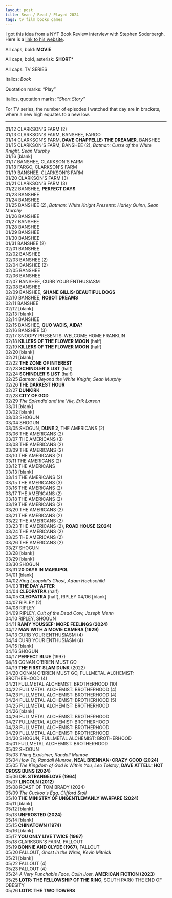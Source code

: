 ```yaml
---
layout: post
title: Sean / Read / Played 2024
tags: tv film books games
---
```

I got this idea from a NYT Book Review  interview with Stephen Soderbergh. Here is a [link to his website](https://extension765.com/blogs/soderblog/seen-read-2023).

All caps, bold: **MOVIE**

All caps, bold, asterisk: **SHORT***

All caps: TV SERIES

Italics: _Book_

Quotation marks: “Play”

Italics, quotation marks: “_Short Story”_

For TV series, the number of episodes I watched that day are in brackets, where a new high equates to a new low.

---
01/12 CLARKSON'S FARM (2)\
01/13 CLARKSON'S FARM, BANSHEE, FARGO\
01/14 CLARKSON'S FARM, **DAVE CHAPPELLE: THE DREAMER**, BANSHEE\
01/15 CLARKSON'S FARM, BANSHEE (2), _Batman: Curse of the White Knight, Sean Murphy_\
01/16 [blank]\
01/17 BANSHEE, CLARKSON'S FARM\
01/18 FARGO, CLARKSON'S FARM\
01/19 BANSHEE, CLARKSON'S FARM\
01/20 CLARKSON'S FARM (3)\
01/21 CLARKSON'S FARM (3)\
01/22 BANSHEE, **PERFECT DAYS**\
01/23 BANSHEE\
01/24 BANSHEE\
01/25 BANSHEE (2), _Batman: White Knight Presents: Harley Quinn, Sean Murphy_\
01/26 BANSHEE\
01/27 BANSHEE\
01/28 BANSHEE\
01/29 BANSHEE\
01/30 BANSHEE\
01/31 BANSHEE (2)\
02/01 BANSHEE\
02/02 BANSHEE\
02/03 BANSHEE (2)\
02/04 BANSHEE (2)\
02/05 BANSHEE\
02/06 BANSHEE\
02/07 BANSHEE, CURB YOUR ENTHUSIASM\
02/08 BANSHEE\
02/09 BANSHEE, **SHANE GILLIS: BEAUTIFUL DOGS**\
02/10 BANSHEE, **ROBOT DREAMS**\
02/11 BANSHEE\
02/12 [blank]\
02/13 [blank]\
02/14 BANSHEE\
02/15 BANSHEE, **QUO VADIS, AIDA?**\
02/16 BANSHEE (3)\
02/17 SNOOPY PRESENTS: WELCOME HOME FRANKLIN\
02/18 **KILLERS OF THE FLOWER MOON** (half)\
02/19 **KILLERS OF THE FLOWER MOON** (half)\
02/20 [blank]\
02/21 [blank]\
02/22 **THE ZONE OF INTEREST**\
02/23 **SCHINDLER'S LIST** (half)\
02/24 **SCHINDLER'S LIST** (half)\
02/25 _Batman: Beyond the White Knight, Sean Murphy_\
02/26 **THE DARKEST HOUR**\
02/27 **DUNKIRK**\
02/28 **CITY OF GOD**\
02/29 _The Splendid and the Vile, Erik Larson_\
03/01 [blank]\
03/02 [blank]\
03/03 SHOGUN\
03/04 SHOGUN\
03/05 SHOGUN, **DUNE 2**, THE AMERICANS (2)\
03/06 THE AMERICANS (2)\
03/07 THE AMERICANS (3)\
03/08 THE AMERICANS (2)\
03/09 THE AMERICANS (2)\
03/10 THE AMERICANS (2)\
03/11 THE AMERICANS (2)\
03/12 THE AMERICANS\
03/13 [blank]\
03/14 THE AMERICANS (2)\
03/15 THE AMERICANS (3)\
03/16 THE AMERICANS (2)\
03/17 THE AMERICANS (2)\
03/18 THE AMERICANS (2)\
03/19 THE AMERICANS (2)\
03/20 THE AMERICANS (2)\
03/21 THE AMERICANS (2)\
03/22 THE AMERICANS (2)\
03/23 THE AMERICANS (2), **ROAD HOUSE (2024)**\
03/24 THE AMERICANS (2)\
03/25 THE AMERICANS (2)\
03/26 THE AMERICANS (2)\
03/27 SHOGUN\
03/28 [blank]\
03/29 [blank]\
03/30 SHOGUN\
03/31 **20 DAYS IN MARIUPOL**\
04/01 [blank]\
04/02 _King Leopold's Ghost, Adam Hochschild_\
04/03 **THE DAY AFTER**\
04/04 **CLEOPATRA** (half)\
04/05 **CLEOPATRA** (half), RIPLEY
04/06 [blank]\
04/07 RIPLEY (2)\
04/08 RIPLEY\
04/09 RIPLEY, _Cult of the Dead Cow, Joseph Menn_\
04/10 RIPLEY, SHOGUN\
04/11 **RAMY YOUSSEF: MORE FEELINGS (2024)**\
04/12 **MAN WITH A MOVIE CAMERA (1929)**\
04/13 CURB YOUR ENTHUSIASM (4)\
04/14 CURB YOUR ENTHUSIASM (4)\
04/15 [blank]\
04/16 SHOGUN\
04/17 **PERFECT BLUE** (1997)\
04/18 CONAN O'BRIEN MUST GO\
04/19 **THE FIRST SLAM DUNK** (2022)\
04/20 CONAN O'BRIEN MUST GO, FULLMETAL ALCHEMIST: BROTHERHOOD (4)\
04/21 FULLMETAL ALCHEMIST: BROTHERHOOD (10)\
04/22 FULLMETAL ALCHEMIST: BROTHERHOOD (4)\
04/23 FULLMETAL ALCHEMIST: BROTHERHOOD (4)\
04/24 FULLMETAL ALCHEMIST: BROTHERHOOD (5)\
04/25 FULLMETAL ALCHEMIST: BROTHERHOOD\
04/26 [blank]\
04/26 FULLMETAL ALCHEMIST: BROTHERHOOD\
04/27 FULLMETAL ALCHEMIST: BROTHERHOOD\
04/28 FULLMETAL ALCHEMIST: BROTHERHOOD\
04/29 FULLMETAL ALCHEMIST: BROTHERHOOD\
04/30 SHOGUN, FULLMETAL ALCHEMIST: BROTHERHOOD\
05/01 FULLMETAL ALCHEMIST: BROTHERHOOD\
05/02 SHOGUN\
05/03 _Thing Explainer, Randall Munroe_\
05/04 _How To, Randall Munroe_, **NEAL BRENNAN: CRAZY GOOD (2024)**\
05/05 _The Kingdom of God is Within You, Leo Tolstoy_, **DAVE ATTELL: HOT CROSS BUNS (2024)**\
05/06 **DR. STRANGELOVE (1964)**\
05/07 **LINCOLN (2012)**\
05/08 ROAST OF TOM BRADY (2024)\
05/09 _The Cuckoo's Egg, Clifford Stoll_\
05/10 **THE MINISTRY OF UNGENTLEMANLY WARFARE (2024)**\
05/11 [blank]\
05/12 [blank]\
05/13 **UNFROSTED (2024)**\
05/14 [blank]\
05/15 **CHINATOWN (1974)**\
05/16 [blank]\
05/17 **YOU ONLY LIVE TWICE (1967)**\
05/18 CLARKSON'S FARM, FALLOUT\
05/19 **BONNIE AND CLYDE (1967)**, FALLOUT\
05/20 FALLOUT, _Ghost in the Wires, Kevin Mitnick_\
05/21 [blank]\
05/22 FALLOUT (4)\
05/23 FALLOUT (4)\
05/24 _A Very Punchable Face, Colin Jost_, **AMERICAN FICTION (2023)**\
05/25 **LOTR: THE FELLOWSHIP OF THE RING**, SOUTH PARK: THE END OF OBESITY\
05/26 **LOTR: THE TWO TOWERS**